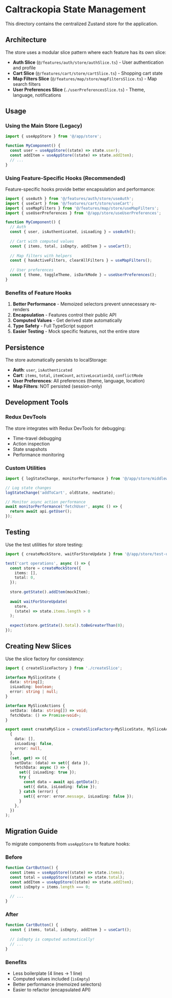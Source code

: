 # Caltrackopia State Management

This directory contains the centralized Zustand store for the application.

## Architecture

The store uses a modular slice pattern where each feature has its own slice:

- **Auth Slice** (`@/features/auth/store/authSlice.ts`) - User authentication and profile
- **Cart Slice** (`@/features/cart/store/cartSlice.ts`) - Shopping cart state
- **Map Filters Slice** (`@/features/map/store/mapFiltersSlice.ts`) - Map search filters
- **User Preferences Slice** (`./userPreferencesSlice.ts`) - Theme, language, notifications

## Usage

### Using the Main Store (Legacy)

```typescript
import { useAppStore } from '@/app/store';

function MyComponent() {
  const user = useAppStore((state) => state.user);
  const addItem = useAppStore((state) => state.addItem);
  // ...
}
```

### Using Feature-Specific Hooks (Recommended)

Feature-specific hooks provide better encapsulation and performance:

```typescript
import { useAuth } from '@/features/auth/store/useAuth';
import { useCart } from '@/features/cart/store/useCart';
import { useMapFilters } from '@/features/map/store/useMapFilters';
import { useUserPreferences } from '@/app/store/useUserPreferences';

function MyComponent() {
  // Auth
  const { user, isAuthenticated, isLoading } = useAuth();
  
  // Cart with computed values
  const { items, total, isEmpty, addItem } = useCart();
  
  // Map filters with helpers
  const { hasActiveFilters, clearAllFilters } = useMapFilters();
  
  // User preferences
  const { theme, toggleTheme, isDarkMode } = useUserPreferences();
}
```

### Benefits of Feature Hooks

1. **Better Performance** - Memoized selectors prevent unnecessary re-renders
2. **Encapsulation** - Features control their public API
3. **Computed Values** - Get derived state automatically
4. **Type Safety** - Full TypeScript support
5. **Easier Testing** - Mock specific features, not the entire store

## Persistence

The store automatically persists to localStorage:

- **Auth**: `user`, `isAuthenticated`
- **Cart**: `items`, `total`, `itemCount`, `activeLocationId`, `conflictMode`
- **User Preferences**: All preferences (theme, language, location)
- **Map Filters**: NOT persisted (session-only)

## Development Tools

### Redux DevTools

The store integrates with Redux DevTools for debugging:
- Time-travel debugging
- Action inspection
- State snapshots
- Performance monitoring

### Custom Utilities

```typescript
import { logStateChange, monitorPerformance } from '@/app/store/middleware';

// Log state changes
logStateChange('addToCart', oldState, newState);

// Monitor async action performance
await monitorPerformance('fetchUser', async () => {
  return await api.getUser();
});
```

## Testing

Use the test utilities for store testing:

```typescript
import { createMockStore, waitForStoreUpdate } from '@/app/store/test-utils';

test('cart operations', async () => {
  const store = createMockStore({
    items: [],
    total: 0,
  });
  
  store.getState().addItem(mockItem);
  
  await waitForStoreUpdate(
    store,
    (state) => state.items.length > 0
  );
  
  expect(store.getState().total).toBeGreaterThan(0);
});
```

## Creating New Slices

Use the slice factory for consistency:

```typescript
import { createSliceFactory } from './createSlice';

interface MySliceState {
  data: string[];
  isLoading: boolean;
  error: string | null;
}

interface MySliceActions {
  setData: (data: string[]) => void;
  fetchData: () => Promise<void>;
}

export const createMySlice = createSliceFactory<MySliceState, MySliceActions>(
  {
    data: [],
    isLoading: false,
    error: null,
  },
  (set, get) => ({
    setData: (data) => set({ data }),
    fetchData: async () => {
      set({ isLoading: true });
      try {
        const data = await api.getData();
        set({ data, isLoading: false });
      } catch (error) {
        set({ error: error.message, isLoading: false });
      }
    },
  })
);
```

## Migration Guide

To migrate components from `useAppStore` to feature hooks:

### Before
```typescript
function CartButton() {
  const items = useAppStore((state) => state.items);
  const total = useAppStore((state) => state.total);
  const addItem = useAppStore((state) => state.addItem);
  const isEmpty = items.length === 0;
  
  // ...
}
```

### After
```typescript
function CartButton() {
  const { items, total, isEmpty, addItem } = useCart();
  
  // isEmpty is computed automatically!
  // ...
}
```

### Benefits
- Less boilerplate (4 lines → 1 line)
- Computed values included (`isEmpty`)
- Better performance (memoized selectors)
- Easier to refactor (encapsulated API)
